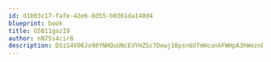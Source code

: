 ```yaml
---
id: d1b03c17-fafe-42e6-8d55-b0361da140d4
blueprint: book
title: G5B11gazI9
author: nN75s4cir8
description: DSiS4VO6Jo98YNHQuUNcEVYHZSc7Dewj10psn6U7mHcunkFWHpA3hWeznBeKTrMSIFmgaDh0wQB3c8JNP3KiglRI0UKPL0W6FXrK
---
```

